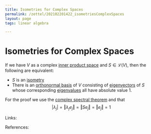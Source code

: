 ```yaml
---
title: Isometries for Complex Spaces
permalink: /zettel/202102201422_isometriesComplexSpaces
layout: page
tags: linear algebra

---
```

# Isometries for Complex Spaces

If we have $V$ as a complex [inner product space](202102141708_innerProductSpace) and $S \in \mathcal{L}(V)$, then the following 
are equivalent:
- $S$ is an [isometry](202102201248_isometryDefinition)
- There is an [orthonormal basis](202102142105_orthonormalBasisDefinition) of $V$ consisting of [eigenvectors](202102120943_eigenvectorDefinition) 
  of $S$ whose corresponding [eigenvalues](202102120912_eigenvalueDefinition) all have absolute value 1.
  
For the proof we use the [complex spectral theorem](202102182045_complexSpectralTheorem) and that 
$$
\vert \lambda_j \vert = \Vert \lambda_j e_j \Vert = \Vert S e_j \Vert = \Vert e_j \Vert = 1
$$

Links: 

References: 

